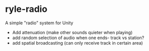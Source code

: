 # ryle-radio
A simple "radio" system for Unity

- Add attenuation (make other sounds quieter when playing)
- add random selection of audio when one ends- track vs station?
- add spatial broadcasting (can only receive track in certain area)